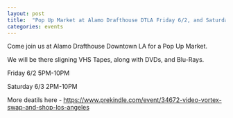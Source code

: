 ```yaml
---
layout: post
title:  "Pop Up Market at Alamo Drafthouse DTLA Friday 6/2, and Saturday 6/3"
categories: events
---
```


Come join us at Alamo Drafthouse Downtown LA for a Pop Up Market.

We will be there sligning VHS Tapes, along with DVDs, and Blu-Rays.

Friday 6/2 5PM-10PM

Saturday 6/3 2PM-10PM

More deatils here - https://www.prekindle.com/event/34672-video-vortex-swap-and-shop-los-angeles
